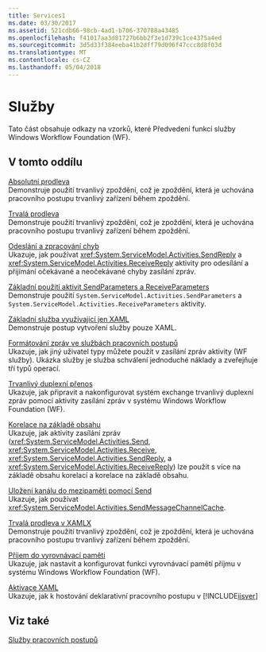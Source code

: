 ```yaml
---
title: Services1
ms.date: 03/30/2017
ms.assetid: 521cdb66-98cb-4ad1-b706-370788a43485
ms.openlocfilehash: f41017aa3d81727b6bb2f3e1d739c1ce4375a4ed
ms.sourcegitcommit: 3d5d33f384eeba41b2dff79d096f47ccc8d8f03d
ms.translationtype: MT
ms.contentlocale: cs-CZ
ms.lasthandoff: 05/04/2018
---
```

# <a name="services"></a>Služby
Tato část obsahuje odkazy na vzorků, které Předvedení funkcí služby Windows Workflow Foundation (WF).  
  
## <a name="in-this-section"></a>V tomto oddílu  
 [Absolutní prodleva](../../../../docs/framework/windows-workflow-foundation/samples/absolute-delay.md)  
 Demonstruje použití trvanlivý zpoždění, což je zpoždění, která je uchována pracovního postupu trvanlivý zařízení během zpoždění.  
  
 [Trvalá prodleva](../../../../docs/framework/windows-workflow-foundation/samples/durable-delay.md)  
 Demonstruje použití trvanlivý zpoždění, což je zpoždění, která je uchována pracovního postupu trvanlivý zařízení během zpoždění.  
  
 [Odeslání a zpracování chyb](../../../../docs/framework/windows-workflow-foundation/samples/sending-and-handling-faults.md)  
 Ukazuje, jak používat <xref:System.ServiceModel.Activities.SendReply> a <xref:System.ServiceModel.Activities.ReceiveReply> aktivity pro odesílání a přijímání očekávané a neočekávané chyby zasílání zpráv.  
  
 [Základní použití aktivit SendParameters a ReceiveParameters](../../../../docs/framework/windows-workflow-foundation/samples/basic-usage-of-sendparameters-and-receiveparameters-activities.md)  
 Demonstruje použití <!--zz <xref:System.ServiceModel.Activities.SendParameters> --> `System.ServiceModel.Activities.SendParameters` a <!--zz <xref:System.ServiceModel.Activities.ReceiveParameters> --> `System.ServiceModel.Activities.ReceiveParameters` aktivity.
  
 [Základní služba využívající jen XAML](../../../../docs/framework/windows-workflow-foundation/samples/basic-xaml-only-service.md)  
 Demonstruje postup vytvoření služby pouze XAML.  
  
 [Formátování zpráv ve službách pracovních postupů](../../../../docs/framework/windows-workflow-foundation/samples/formatting-messages-in-workflow-services.md)  
 Ukazuje, jak jiný uživatel typy můžete použít v zasílání zpráv aktivity (WF služby). Ukázka služby je služba schválení jednoduché náklady a zveřejňuje tří typů operací.  
  
 [Trvanlivý duplexní přenos](../../../../docs/framework/windows-workflow-foundation/samples/durable-duplex.md)  
 Ukazuje, jak připravit a nakonfigurovat systém exchange trvanlivý duplexní zpráv pomocí aktivity zasílání zpráv v systému Windows Workflow Foundation (WF).  
  
 [Korelace na základě obsahu](../../../../docs/framework/windows-workflow-foundation/samples/content-based-correlation.md)  
 Ukazuje, jak aktivity zasílání zpráv (<xref:System.ServiceModel.Activities.Send>, <xref:System.ServiceModel.Activities.Receive>, <xref:System.ServiceModel.Activities.SendReply>, a <xref:System.ServiceModel.Activities.ReceiveReply>) lze použít s více na základě obsahu korelací a korelace na základě obsahu.  
  
 [Uložení kanálu do mezipaměti pomocí Send](../../../../docs/framework/windows-workflow-foundation/samples/channel-caching-with-send.md)  
 Ukazuje, jak používat <xref:System.ServiceModel.Activities.SendMessageChannelCache>.  
  
 [Trvalá prodleva v XAMLX](../../../../docs/framework/windows-workflow-foundation/samples/durable-delay-in-xamlx.md)  
 Demonstruje použití trvanlivý zpoždění, což je zpoždění, která je uchována pracovního postupu trvanlivý zařízení během zpoždění.  
  
 [Příjem do vyrovnávací paměti](../../../../docs/framework/windows-workflow-foundation/samples/buffered-receive.md)  
 Ukazuje, jak nastavit a konfigurovat funkci vyrovnávací pamětí příjmu v systému Windows Workflow Foundation (WF).  
  
 [Aktivace XAML](../../../../docs/framework/windows-workflow-foundation/samples/xaml-activation.md)  
 Ukazuje, jak k hostování deklarativní pracovního postupu v [!INCLUDE[iisver](../../../../includes/iisver-md.md)]  
  
## <a name="see-also"></a>Viz také  
 [Služby pracovních postupů](../../../../docs/framework/wcf/feature-details/workflow-services.md)
